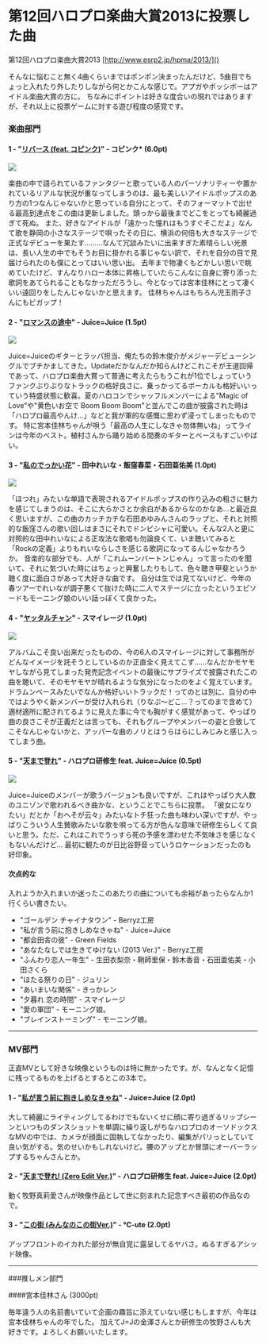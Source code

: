 # 第12回ハロプロ楽曲大賞2013に投票した曲

第12回ハロプロ楽曲大賞2013
[http://www.esrp2.jp/hpma/2013/]()

そんなに悩むこと無く4曲くらいまではポンポン決まったんだけど、5曲目でちょっと入れたり外したりしながら何とかこんな感じで。アプガやポッシボーはアイドル楽曲大賞の方に。
ちなみにポイントは好きな度合いの現れではありますが、それ以上に投票ゲームに対する遊び程度の感覚です。

### 楽曲部門

#### 1 - "[リバース (feat. コピンク)](http://www.youtube.com/watch?v=iTx4LD8pLeA)" - コピンク* (6.0pt)

![](http://i.imgur.com/Zdq2xuN.jpg)

楽曲の中で語られているファンタジーと歌っている人のパーソナリティーや置かれているリアルな状況が重なってしまうのは、最も美しいアイドルポップスのあり方の1つなんじゃないかと思っている自分にとって、そのフォーマットで出せる最高到達点をこの曲は更新しました。頭っから最後までどこをとっても綺麗過ぎて死ぬ。
また、好きなアイドルが「遠かった憧れはもうすぐそこだよ」なんて歌を静岡の小さなステージで唄ったその日に、横浜の何倍も大きなステージで正式なデビューを果たす………なんて冗談みたいに出来すぎた素晴らしい光景は、長い人生の中でもそうお目に掛かれる事じゃない訳で、それを自分の目で見届けられたのも僕にとってはいい思い出。
去年まで物凄くもどかしい思いで眺めていたけど、すんなりハロー本体に昇格していたらこんなに自身に寄り添った歌詞をあてられることもなかっただろうし、今となっては宮本佳林にとって凄くいい遠回りをしたんじゃないかと思えます。
佳林ちゃんはもちろん児玉雨子さんにもビガップ！

#### 2 - "[ロマンスの途中](http://www.youtube.com/watch?v=rh8eeteWbHc)" - Juice=Juice (1.5pt)

![](http://i.imgur.com/GGp6AHM.png)

Juice=Juiceのギターとラッパ担当、俺たちの鈴木俊介がメジャーデビューシングルでブチかましてきた。Updateだかなんだか知らんけどこれこそが王道回帰であって、ハロプロ楽曲大賞って普通に考えたらもうこれが1位でしょっていうファンクぶりぶりなトラックの格好良さに、乗っかってるボーカルも格好いいっていう特盛状態に歓喜。夏のハロコンでシャッフルメンバーによる"Magic of Love"や"黄色いお空で Boom Boom Boom"と並んでこの曲が披露された時は「ハロプロ最高やんけ…」などと我が軍的な感慨に思わず浸ってしまったものです。
特に宮本佳林ちゃんが唄う「最高の人生にしなきゃ勿体無いね」ってラインは今年のベスト。植村さんから踊り始める間奏のギターとベースもすごいやばい。

#### 3 - "[私のでっかい花](http://www.youtube.com/watch?v=AgmPw9L8gpQ)" - 田中れいな・飯窪春菜・石田亜佑美 (1.0pt)

![](http://i.imgur.com/YOntfXU.png)

「ほつれ」みたいな単語で表現されるアイドルポップスの作り込みの粗さに魅力を感じてしまうのは、そこに大らかさとか余白があるからなのかなあ…と最近良く思いますが、この曲のカッチカチな石田あゆみんさんのラップと、それと対照的な飯窪さんの歌い回しはまさにそれでドンピシャに可愛い。そんな2人と更に対照的な田中れいなによる正攻法な歌唱も勿論良くて、いま聴いてみると「Rockの定義」よりもれいならしさを感じる歌詞になってるんじゃなかろうか。
音楽的な部分でも、人が「これムーンバートンじゃん」って言ったのを聞いて、それに気づいた時にはちょっと興奮したりもして、色々聴き甲斐というか聴く度に面白さがあって大好きな曲です。
自分は生では見てないけど、今年の春ツアーでれいなが調子悪くて抜けた時に二人でステージに立ったというエピソードもモーニング娘のいい話っぽくて良かった。

#### 4 - "[ヤッタルチャン](http://www.youtube.com/watch?v=emiJ1iGih6U)" - スマイレージ (1.0pt)

![](http://i.imgur.com/lRPg52A.png)

アルバムこそ良い出来だったものの、今の6人のスマイレージに対して事務所がどんなイメージを託そうとしているのか正直全く見えてこず……なんだかモヤモヤしながら見てしまった発売記念イベントの最後にサプライズで披露されたこの曲を聴いて、そのモヤモヤが晴れるような気分になったのをよく覚えています。
ドラムンベースみたいでなんか格好いいトラックだ！ってのとは別に、自分の中ではようやく新メンバーが受け入れられ（りなぷ〜どこ…？ってのまで含めて）適材適所に配されてるように見えた事に今でも胸がすく感覚があって、やっぱり曲の良さこそが正義だとは言っても、それもグループやメンバーの姿と合致してこそなんじゃないかと、アッパーな曲のノリとはうらはらにしみじみと感じ入ってしまう曲。

#### 5 -  "[天まで登れ](http://www.youtube.com/watch?v=behGDIRH_8A)" - ハロプロ研修生 feat. Juice=Juice (0.5pt)

![](http://i.imgur.com/gyvgxYv.png)

Juice=Juiceのメンバーが歌うバージョンも良いですが、これはやっぱり大人数のユニゾンで歌われるべき曲かな、ということでこちらに投票。
「彼女になりたい」だとか「おへそが云々」みたいなトチ狂った曲も味わい深いですが、やっぱりこういう人生賛歌みたいな歌を唄ってる方が色んな意味で研修生らしくて良いと思う。ただ、これはこれでうっすら死の予感を漂わせた不気味さを感じなくもないんだけど…
最初に観たのが日比谷野音っていうロケーションだったのも好印象。


#### 次点的な

入れようか入れまいか迷ったこのあたりの曲についても余裕があったらなんか1行くらい書きたい。

- "ゴールデン チャイナタウン" - Berryz工房
- "私が言う前に抱きしめなきゃね" - Juice=Juice
- "都会田舎の彼" - Green Fields
- "あなたなしでは生きてゆけない (2013 Ver.)" - Berryz工房
- "ふんわり恋人一年生" - 生田衣梨奈・鞘師里保・鈴木香音・石田亜佑美・小田さくら
- "ほたる祭りの日" - ジュリン
- "あいまいな関係" - きっかレン
- "夕暮れ 恋の時間" - スマイレージ
- "愛の軍団" - モーニング娘。
- "ブレインストーミング" - モーニング娘。


 
---
### MV部門

正直MVとして好きな映像というものは特に無かったです。が、なんとなく記憶に残ってるものを上げるとするとこの3本で。

#### 1 - "[私が言う前に抱きしめなきゃね](http://www.youtube.com/watch?v=cchjirF7zM4)" - Juice=Juice (2.0pt)

大して綺麗にライティングしてるわけでもないくせに顔に寄り過ぎるリップシーンといつものダンスショットを単調に繰り返しがちなハロプロのオーソドックスなMVの中では、カメラが顔面に固執してなかったり、編集がパリっとしていて良い気がする。気のせいかもしれないけど。腰のアップとか冒頭にオーバーラップするちゃんさんとか。

#### 2 - "[天まで登れ! (Zero Edit Ver.)](http://www.youtube.com/watch?v=behGDIRH_8A)" - ハロプロ研修生 feat. Juice=Juice (2.0pt)

動く牧野真莉愛さんが映像作品として世に刻まれた記念すべき最初の作品なので。

#### 3 - "[この街 (みんなのこの街Ver.)](http://www.youtube.com/watch?v=DY3T1aPVpRY)" - ℃-ute (2.0pt)

アップフロントのイカれた部分が無自覚に露呈してるヤバさ。ぬるすぎるアシッド映像。

---
###推しメン部門

####宮本佳林さん (3000pt)

毎年違う人の名前書いていて企画の趣旨に添えていない感じもしますが、今年は宮本佳林ちゃんの年でした。 
加えてJ=Jの金澤さんとか研修生の牧野さんも大好きです。よろしくお願いいたします。
